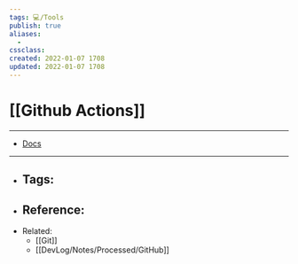 ```yaml
---
tags: 💻️/Tools 
publish: true
aliases:
  - 
cssclass: 
created: 2022-01-07 1708
updated: 2022-01-07 1708
---
```


# [[Github Actions]]

---

- [Docs](https://docs.github.com/en/actions/quickstart)

---

- Tags: 
	- 
- Reference:
	- 
- Related:
	- [[Git]]
	- [[DevLog/Notes/Processed/GitHub]]
